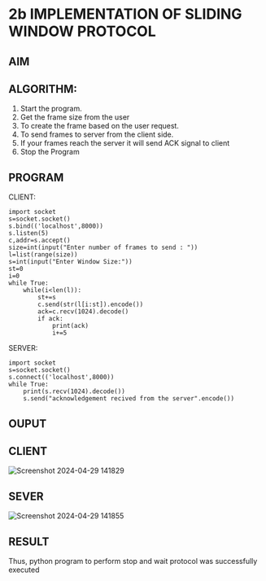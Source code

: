 # 2b IMPLEMENTATION OF SLIDING WINDOW PROTOCOL
## AIM
## ALGORITHM:
1. Start the program.
2. Get the frame size from the user
3. To create the frame based on the user request.
4. To send frames to server from the client side.
5. If your frames reach the server it will send ACK signal to client
6. Stop the Program
## PROGRAM
CLIENT:
```
import socket
s=socket.socket()
s.bind(('localhost',8000))
s.listen(5)
c,addr=s.accept()
size=int(input("Enter number of frames to send : "))
l=list(range(size))
s=int(input("Enter Window Size:"))
st=0
i=0
while True:
    while(i<len(l)):
        st+=s
        c.send(str(l[i:st]).encode())
        ack=c.recv(1024).decode()
        if ack:
            print(ack)
            i+=5
```

SERVER:
```
import socket
s=socket.socket()
s.connect(('localhost',8000))
while True:
    print(s.recv(1024).decode())
    s.send("acknowledgement recived from the server".encode())
```
## OUPUT
## CLIENT
![Screenshot 2024-04-29 141829](https://github.com/prasanna2006I/2b_SLIDING_WINDOW_PROTOCOL/assets/150161282/45534384-033b-49a5-9a85-84e73b2fa020)
## SEVER

![Screenshot 2024-04-29 141855](https://github.com/prasanna2006I/2b_SLIDING_WINDOW_PROTOCOL/assets/150161282/30ec4a6d-1244-45f3-8041-75682573868a)

## RESULT
Thus, python program to perform stop and wait protocol was successfully executed
